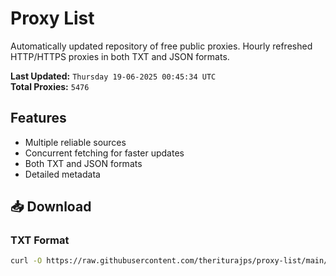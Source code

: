 # Proxy List

Automatically updated repository of free public proxies. Hourly refreshed HTTP/HTTPS proxies in both TXT and JSON formats.

**Last Updated:** `Thursday 19-06-2025 00:45:34 UTC`  
**Total Proxies:** `5476`

## Features
- Multiple reliable sources
- Concurrent fetching for faster updates
- Both TXT and JSON formats
- Detailed metadata

## 📥 Download

### TXT Format
```bash
curl -O https://raw.githubusercontent.com/theriturajps/proxy-list/main/proxies.txt